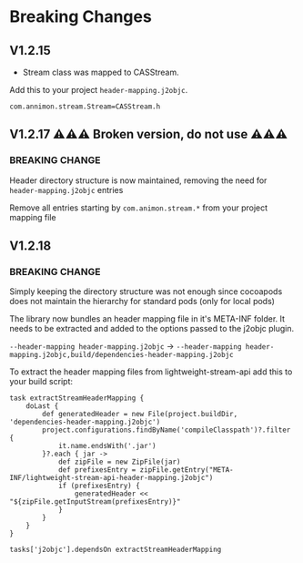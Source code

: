 # Breaking Changes

## V1.2.15
* Stream class was mapped to CASStream.

Add this to your project `header-mapping.j2objc`.
```
com.annimon.stream.Stream=CASStream.h
```

## V1.2.17 ⚠️⚠️⚠️ Broken version, do not use ⚠️⚠️⚠️
### BREAKING CHANGE
Header directory structure is now maintained, removing the need for `header-mapping.j2objc` entries

Remove all entries starting by `com.animon.stream.*` from your project mapping file

## V1.2.18
### BREAKING CHANGE
Simply keeping the directory structure was not enough since cocoapods does not maintain the hierarchy for standard pods (only for local pods)

The library now bundles an header mapping file in it's META-INF folder. It needs to be extracted and added to the options passed to the j2objc plugin.

`--header-mapping header-mapping.j2objc` -> `--header-mapping header-mapping.j2objc,build/dependencies-header-mapping.j2objc`

To extract the header mapping files from lightweight-stream-api add this to your build script:

```
task extractStreamHeaderMapping {
    doLast {
        def generatedHeader = new File(project.buildDir, 'dependencies-header-mapping.j2objc')
        project.configurations.findByName('compileClasspath')?.filter {
            it.name.endsWith('.jar')
        }?.each { jar ->
            def zipFile = new ZipFile(jar)
            def prefixesEntry = zipFile.getEntry("META-INF/lightweight-stream-api-header-mapping.j2objc")
            if (prefixesEntry) {
                generatedHeader << "${zipFile.getInputStream(prefixesEntry)}"
            }
        }
    }
}

tasks['j2objc'].dependsOn extractStreamHeaderMapping
```
